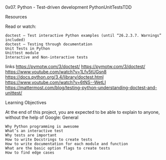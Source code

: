 0x07. Python - Test-driven development
PythonUnitTestsTDD

Resources

Read or watch:

    doctest — Test interactive Python examples (until “26.2.3.7. Warnings” included)
    doctest – Testing through documentation
    Unit Tests in Python
    Unittest module
    Interactive and Non-interactive tests

links https://pymotw.com/3/doctest/
https://pymotw.com/3/doctest/
https://www.youtube.com/watch?v=1Lfv5tUGsn8
https://docs.python.org/3.4/library/doctest.html
https://www.youtube.com/watch?v=6tNS--WetLI
https://mattermost.com/blog/testing-python-understanding-doctest-and-unittest/

Learning Objectives

At the end of this project, you are expected to be able to explain to anyone, without the help of Google:
General

    Why Python programming is awesome
    What’s an interactive test
    Why tests are important
    How to write Docstrings to create tests
    How to write documentation for each module and function
    What are the basic option flags to create tests
    How to find edge cases
